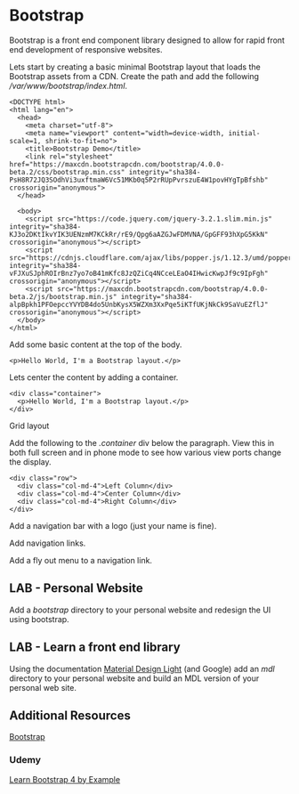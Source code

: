 # Bootstrap

Bootstrap is a front end component library designed to allow for rapid front end development of responsive websites.

Lets start by creating a basic minimal Bootstrap layout that loads the Bootstrap assets from a CDN. Create the path and add the following _/var/www/bootstrap/index.html_.
````
<DOCTYPE html>
<html lang="en">
  <head>
    <meta charset="utf-8">
    <meta name="viewport" content="width=device-width, initial-scale=1, shrink-to-fit=no">
    <title>Bootstrap Demo</title>
    <link rel="stylesheet" href="https://maxcdn.bootstrapcdn.com/bootstrap/4.0.0-beta.2/css/bootstrap.min.css" integrity="sha384-PsH8R72JQ3SOdhVi3uxftmaW6Vc51MKb0q5P2rRUpPvrszuE4W1povHYgTpBfshb" crossorigin="anonymous">
  </head>

  <body>
    <script src="https://code.jquery.com/jquery-3.2.1.slim.min.js" integrity="sha384-KJ3o2DKtIkvYIK3UENzmM7KCkRr/rE9/Qpg6aAZGJwFDMVNA/GpGFF93hXpG5KkN" crossorigin="anonymous"></script>
    <script src="https://cdnjs.cloudflare.com/ajax/libs/popper.js/1.12.3/umd/popper.min.js" integrity="sha384-vFJXuSJphROIrBnz7yo7oB41mKfc8JzQZiCq4NCceLEaO4IHwicKwpJf9c9IpFgh" crossorigin="anonymous"></script>
    <script src="https://maxcdn.bootstrapcdn.com/bootstrap/4.0.0-beta.2/js/bootstrap.min.js" integrity="sha384-alpBpkh1PFOepccYVYDB4do5UnbKysX5WZXm3XxPqe5iKTfUKjNkCk9SaVuEZflJ" crossorigin="anonymous"></script>
  </body>
</html>
````

Add some basic content at the top of the body.
````
<p>Hello World, I'm a Bootstrap layout.</p>
````

Lets center the content by adding a container.
````
<div class="container">
  <p>Hello World, I'm a Bootstrap layout.</p>
</div>
````

Grid layout

Add the following to the _.container_ div below the paragraph. View this in both full screen and in phone mode to see how various view ports change the display.
````
<div class="row">
  <div class="col-md-4">Left Column</div>
  <div class="col-md-4">Center Column</div>
  <div class="col-md-4">Right Column</div>
</div>
````

Add a navigation bar with a logo (just your name is fine).

Add navigation links.

Add a fly out menu to a navigation link.

## LAB - Personal Website

Add a _bootstrap_ directory to your personal website and redesign the UI using bootstrap.

## LAB - Learn a front end library

Using the documentation [Material Design Light](https://getmdl.io/) (and Google) add an _mdl_ directory to your personal website and build an MDL version of your personal web site.

## Additional Resources
[Bootstrap](https://getbootstrap.com/)
### Udemy
[Learn Bootstrap 4 by Example](https://microtrain.udemy.com/learn-bootstrap-4-by-example)
